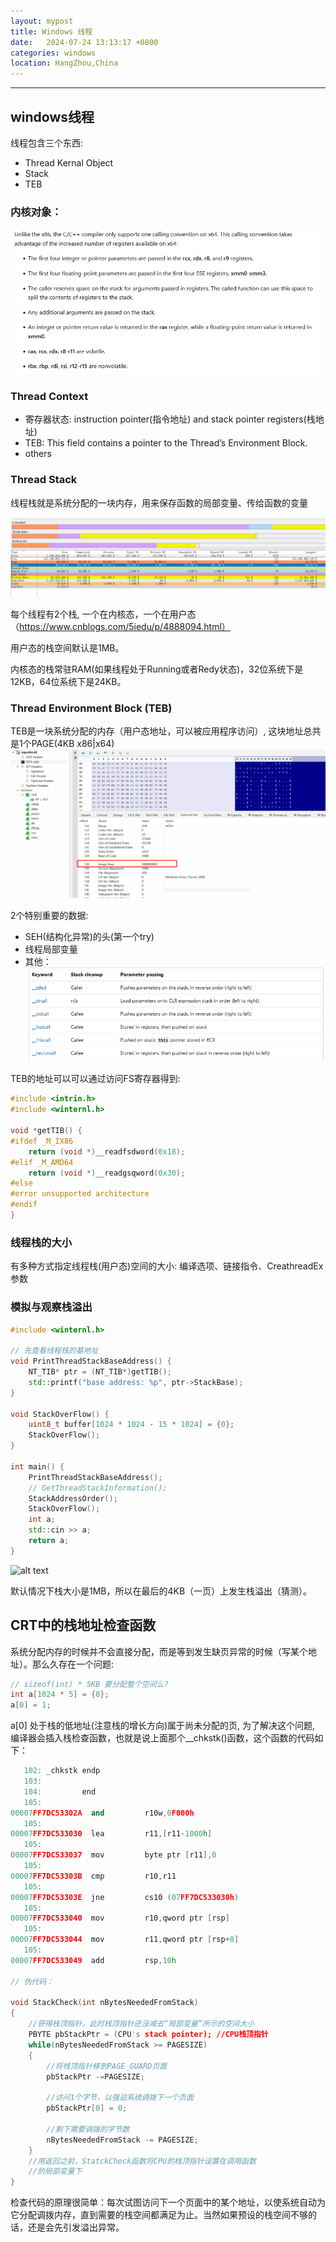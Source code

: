 ```yaml
---
layout: mypost
title: Windows 线程
date:   2024-07-24 13:13:17 +0800
categories: windows
location: HangZhou,China 
---
```

---

## windows线程

线程包含三个东西:

* Thread Kernal Object
* Stack
* TEB

### 内核对象：

![alt text](image-4.png)

### Thread Context

* 寄存器状态: instruction pointer(指令地址) and stack pointer registers(栈地址)
* TEB: This field contains a pointer to the Thread’s Environment Block. 
* others

### Thread Stack

线程栈就是系统分配的一块内存，用来保存函数的局部变量、传给函数的变量

![alt text](image-1.png)

每个线程有2个栈, 一个在内核态，一个在用户态（https://www.cnblogs.com/5iedu/p/4888094.html）

用户态的栈空间默认是1MB。

内核态的栈常驻RAM(如果线程处于Running或者Redy状态)，32位系统下是12KB，64位系统下是24KB。

### Thread Environment Block (TEB) 

TEB是一块系统分配的内存（用户态地址，可以被应用程序访问）, 这块地址总共是1个PAGE(4KB x86|x64)
![alt text](image-2.png)

2个特别重要的数据:

* SEH(结构化异常)的头(第一个try)
* 线程局部变量
* 其他：
![alt text](image-3.png)

TEB的地址可以可以通过访问FS寄存器得到:
```c++
#include <intrin.h>
#include <winternl.h>

void *getTIB() {
#ifdef _M_IX86
    return (void *)__readfsdword(0x18);
#elif _M_AMD64
    return (void *)__readgsqword(0x30);
#else
#error unsupported architecture
#endif
}
```


### 线程栈的大小

有多种方式指定线程栈(用户态)空间的大小: 编译选项、链接指令、CreathreadEx参数

### 模拟与观察栈溢出

```c++
#include <winternl.h>

// 先查看线程栈的基地址
void PrintThreadStackBaseAddress() {
    NT_TIB* ptr = (NT_TIB*)getTIB();
    std::printf("base address: %p", ptr->StackBase);
}

void StackOverFlow() {
    uint8_t buffer[1024 * 1024 - 15 * 1024] = {0};
    StackOverFlow();
}

int main() {
    PrintThreadStackBaseAddress();
    // GetThreadStackInformation();
    StackAddressOrder();
    StackOverFlow();
    int a;
    std::cin >> a;
    return a;
}
```
![alt text](image-5.png)

默认情况下栈大小是1MB，所以在最后的4KB（一页）上发生栈溢出（猜测）。

## CRT中的栈地址检查函数

系统分配内存的时候并不会直接分配，而是等到发生缺页异常的时候（写某个地址）。那么久存在一个问题:

```c++
// sizeof(int) * 5KB 要分配整个空间么?  
int a[1024 * 5] = {0};
a[0] = 1;
```
a[0] 处于栈的低地址(注意栈的增长方向)属于尚未分配的页, 为了解决这个问题, 编译器会插入栈检查函数，也就是说上面那个__chkstk()函数，这个函数的代码如下：
```c++
   102: _chkstk endp
   103: 
   104:         end
   105: 
00007FF7DC53302A  and         r10w,0F000h  
   105: 
00007FF7DC533030  lea         r11,[r11-1000h]  
   105: 
00007FF7DC533037  mov         byte ptr [r11],0  
   105: 
00007FF7DC53303B  cmp         r10,r11  
   105: 
00007FF7DC53303E  jne         cs10 (07FF7DC533030h)  
   105: 
00007FF7DC533040  mov         r10,qword ptr [rsp]  
   105: 
00007FF7DC533044  mov         r11,qword ptr [rsp+8]  
   105: 
00007FF7DC533049  add         rsp,10h 

// 伪代码：

void StackCheck(int nBytesNeededFromStack)
{
    //获得栈顶指针，此时栈顶指针还没减去“局部变量”所示的空间大小
    PBYTE pbStackPtr = (CPU's stack pointer); //CPU栈顶指针
    while(nBytesNeededFromStack >= PAGESIZE)
    {
        //将栈顶指针移到PAGE_GUARD页面
        pbStackPtr -=PAGESIZE;

        //访问1个字节，以强迫系统调拨下一个页面
        pbStackPtr[0] = 0;

        //剩下需要调拨的字节数
        nBytesNeededFromStack -= PAGESIZE;
    }
    //用返回之前，StatckCheck函数将CPU的栈顶指针设置在调用函数
    //的局部变量下
}
```

检查代码的原理很简单：每次试图访问下一个页面中的某个地址，以使系统自动为它分配调拨内存，直到需要的栈空间都满足为止。当然如果预设的栈空间不够的话，还是会先引发溢出异常。